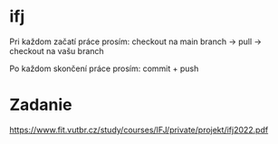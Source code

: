 # ifj


Pri každom začatí práce prosím: checkout na main branch -> pull -> checkout na vašu branch


Po každom skončení práce prosím: commit + push 


# Zadanie

https://www.fit.vutbr.cz/study/courses/IFJ/private/projekt/ifj2022.pdf
